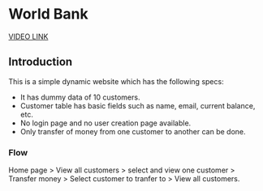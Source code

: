 # World Bank

[VIDEO LINK](https://youtu.be/Iqt3VZD1v_4)

## Introduction
This is a simple dynamic website which has the following specs:
- It has dummy data of 10 customers.
- Customer table has basic fields such as name, email, current balance, etc.
- No login page and no user creation page available.
- Only transfer of money from one customer to another can be done.

### Flow
Home page > View all customers > select and view one customer > Transfer money > Select customer to tranfer to > View all customers.
